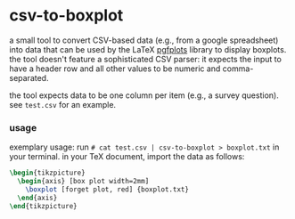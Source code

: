 # csv-to-boxplot

a small tool to convert CSV-based data (e.g., from a google spreadsheet) into data that can be used by the LaTeX [pgfplots](https://ctan.org/pkg/pgfplots) library to display boxplots. the tool doesn't feature a sophisticated CSV parser: it expects the input to have a header row and all other values to be numeric and comma-separated.

the tool expects data to be one column per item (e.g., a survey question). see `test.csv` for an example.

### usage

exemplary usage: run `# cat test.csv | csv-to-boxplot > boxplot.txt` in your terminal. in your TeX document, import the data as follows:

```tex
\begin{tikzpicture}
  \begin{axis} [box plot width=2mm]
    \boxplot [forget plot, red] {boxplot.txt}
  \end{axis}
\end{tikzpicture}
```
